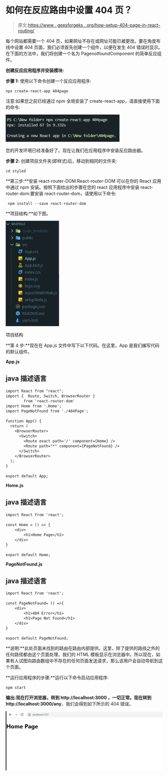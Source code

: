 # 如何在反应路由中设置 404 页？

> 原文:[https://www . geesforgeks . org/how-setup-404-page-in-react-routing/](https://www.geeksforgeeks.org/how-to-setup-404-page-in-react-routing/)

每个网站都需要一个 404 页，如果网址不存在或网址可能已被更改。要在角度布线中设置 404 页面，我们必须首先创建一个组件，以便在发生 404 错误时显示。在下面的方法中，我们将创建一个名为 PagenotfoundComponent 的简单反应组件。

**创建反应应用程序并安装模块:**

**步骤 1:** 使用以下命令创建一个反应应用程序:

```
npx create-react-app 404page
```

注意:如果您之前已经通过 npm 全局安装了 create-react-app，请直接使用下面的命令:

![](img/cf9091a37a5af841308e3ecfb7266ca9.png)

您的开发环境已经准备好了。现在让我们在应用程序中安装反应路由器。

**步骤 2:** 创建项目文件夹(即样式)后，移动到相同的文件夹:

```
cd styled
```

**第三步:**安装 react-router-DOM:React-router-DOM 可以在你的 React 应用中通过 npm 安装。按照下面给出的步骤在您的 react 应用程序中安装 react-router-dom:要安装 react-router-dom，请使用以下命令:

```
 npm install --save react-router-dom
```

**项目结构:**如下图。

![](img/da0156f1851d459c7f25b56b5af5ab24.png)

项目结构

**第 4 步:**现在在 App.js 文件中写下以下代码。在这里，App 是我们编写代码的默认组件。

**App.js**

## java 描述语言

```
import React from "react";
import {  Route, Switch, BrowserRouter } 
        from 'react-router-dom'
import Home from '.Home';
import PageNotFound from './404Page';

function App() {
  return (
    <BrowserRouter>
      <Switch>
        <Route exact path='/' component={Home} />
        <Route path="*" component={PageNotFound} />
      </Switch>
    </BrowserRouter>
  );
}

export default App;
```

**Home.js**

## java 描述语言

```
import React from 'react';

const Home = () => {
    <div>
        <h1>Home Page</h1>
    </div>
}

export default Home;
```

**PageNotFound.js**

## java 描述语言

```
import React from 'react';

const PageNotFound= () =>{
    <div>
        <h1>404 Error</h1>
        <h1>Page Not Found</h1>
    </div>
}

export default PageNotFound;
```

**说明:**此处页面未找到的路由在路由内部提供。这里，除了提供的路线之外的任何路径都由这个页面处理，我们的 HTML 模板显示在浏览器中。所以现在，如果有人试图向路由数组中不存在的任何页面发送请求，那么该用户会自动导航到这个页面。

**运行应用程序的步骤:**运行以下命令启动应用程序:

```
npm start
```

**输出:**现在打开浏览器，转到 **http://localhost:3000** ，一切正常。现在转到**http://localhost:3000/any**，我们会得到如下所示的 404 错误。

![](img/e089ee2280d6131f7bd7e7dc3f6ad85d.png)